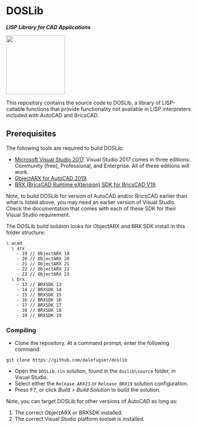 # DOSLib
***LISP Library for CAD Applications***

<img width="160" height="160" src="https://github.com/dalefugier/DOSLib/raw/master/resources/doslib.png">

This repository contains the source code to DOSLib, a library of LISP-callable functions that provide functionality not available in LISP interpreters included with AutoCAD and BricsCAD.

## Prerequisites

The following tools are required to build DOSLib:

- [Microsoft Visual Studio 2017](https://visualstudio.microsoft.com/). Visual Studio 2017 comes in three editions: Community (free), Professional, and Enterprise. All of these editions will work.
- [ObjectARX for AutoCAD 2019](https://www.autodesk.com/developer-network/platform-technologies/autocad/objectarx-license-download).
- [BRX (BricsCAD Runtime eXtension) SDK for BricsCAD V19](https://www.bricsys.com/en-eu/applications/developers/).

Note, to build DOSLib for version of AutoCAD and/or BricsCAD earlier than what is listed above, you may need an earlier version of Visual Studio. Check the documentation that comes with each of these SDK for their Visual Studio requirement.

The DOSLib build solution looks for ObjectARX and BRX SDK install in this folder structure:

```
\ acad
  \ arx
    - 19 // ObjectARX 19
    - 20 // ObjectARX 20
    - 21 // ObjectARX 21
    - 22 // ObjectARX 22
    - 23 // ObjectARX 23
  \ brx
    - 13 // BRXSDK 13
    - 14 // BRXSDK 14
    - 15 // BRXSDK 15
    - 16 // BRXSDK 16
    - 17 // BRXSDK 17
    - 18 // BRXSDK 18
    - 19 // BRXSDK 19
```

### Compiling

- Clone the repository. At a command prompt, enter the following command:

```
git clone https://github.com/dalefugier/doslib
```

- Open the `DOSLib.sln` solution, found in the `doslib\source` folder, in Visual Studio.
- Select either the `Release_ARX23` or `Release_BRX19` solution configuration.
- Press <kbd>F7</kbd>, or click *Build > Build Solution*  to build the solution.

Note, you can target DOSLib for other versions of AutoCAD as long as:

1. The correct ObjectARX or BRXSDK installed.
2. The correct Visual Studio platform toolset is installed.

